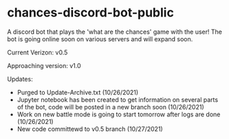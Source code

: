 # chances-discord-bot-public
A discord bot that plays the 'what are the chances' game with the user! The bot is going online soon on various servers and will expand soon.

Current Verizon: v0.5

Approaching version: v1.0

Updates:
- Purged to Update-Archive.txt (10/26/2021)
- Jupyter notebook has been created to get information on several parts of the bot, code will be posted in a new branch soon (10/26/2021)
- Work on new battle mode is going to start tomorrow after logs are done (10/26/2021)
- New code committewd to v0.5 branch (10/27/2021)

